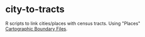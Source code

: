 # city-to-tracts

R scripts to link cities/places with census tracts. Using "Places" [Cartographic Boundary Files](https://www.census.gov/geographies/mapping-files/time-series/geo/cartographic-boundary.html).
